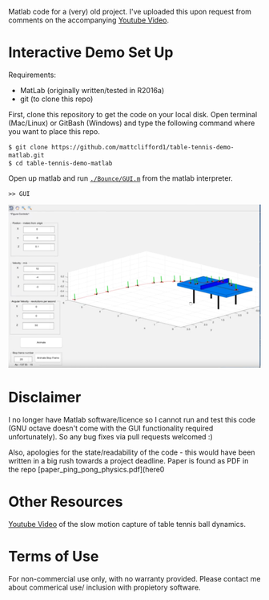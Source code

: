 Matlab code for a (very) old project.
I've uploaded this upon request from comments on the accompanying [Youtube Video](https://www.youtube.com/watch?v=Ijy7N31rks0).

# Interactive Demo Set Up
Requirements:
 - MatLab (originally written/tested in R2016a)
 - git (to clone this repo)
 
First, clone this repository to get the code on your local disk. Open terminal (Mac/Linux) or GitBash (Windows) and type the following command where you want to place this repo.
```
$ git clone https://github.com/mattclifford1/table-tennis-demo-matlab.git
$ cd table-tennis-demo-matlab
```
Open up matlab and run [`./Bounce/GUI.m`](GUI.m) from the matlab interpreter.
```
>> GUI
```
<img src='https://raw.githubusercontent.com/mattclifford1/table-tennis-demo-matlab/master/readme-gui.png' width=1200>

# Disclaimer
I no longer have Matlab software/licence so I cannot run and test this code (GNU octave doesn't come with the GUI functionality required unfortunately). So any bug fixes via pull requests welcomed :)

Also, apologies for the state/readability of the code - this would have been written in a big rush towards a project deadline. Paper is found as PDF in the repo [paper_ping_pong_physics.pdf](here0

# Other Resources
[Youtube Video](https://www.youtube.com/watch?v=wzJqh4aJvYs&t=2s) of the slow motion capture of table tennis ball dynamics.

# Terms of Use
For non-commercial use only, with no warranty provided. Please contact me about commerical use/ inclusion with propietory software.
